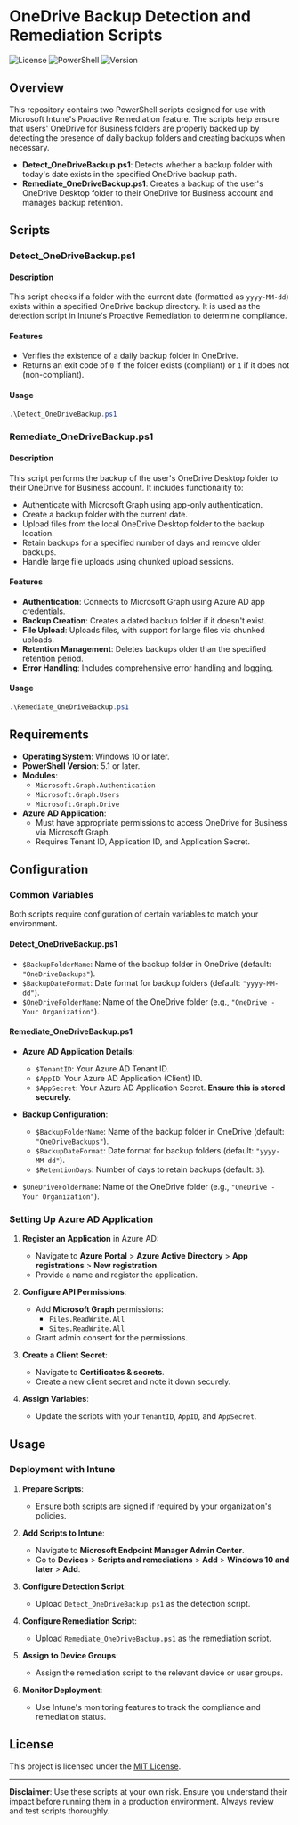 
# OneDrive Backup Detection and Remediation Scripts

![License](https://img.shields.io/badge/license-MIT-blue.svg)
![PowerShell](https://img.shields.io/badge/powershell-5.1%2B-blue.svg)
![Version](https://img.shields.io/badge/version-1.0.0-green.svg)

## Overview

This repository contains two PowerShell scripts designed for use with Microsoft Intune's Proactive Remediation feature. The scripts help ensure that users' OneDrive for Business folders are properly backed up by detecting the presence of daily backup folders and creating backups when necessary.

- **Detect_OneDriveBackup.ps1**: Detects whether a backup folder with today's date exists in the specified OneDrive backup path.
- **Remediate_OneDriveBackup.ps1**: Creates a backup of the user's OneDrive Desktop folder to their OneDrive for Business account and manages backup retention.

## Scripts

### Detect_OneDriveBackup.ps1

#### Description

This script checks if a folder with the current date (formatted as `yyyy-MM-dd`) exists within a specified OneDrive backup directory. It is used as the detection script in Intune's Proactive Remediation to determine compliance.

#### Features

- Verifies the existence of a daily backup folder in OneDrive.
- Returns an exit code of `0` if the folder exists (compliant) or `1` if it does not (non-compliant).

#### Usage

```powershell
.\Detect_OneDriveBackup.ps1
```

### Remediate_OneDriveBackup.ps1

#### Description

This script performs the backup of the user's OneDrive Desktop folder to their OneDrive for Business account. It includes functionality to:

- Authenticate with Microsoft Graph using app-only authentication.
- Create a backup folder with the current date.
- Upload files from the local OneDrive Desktop folder to the backup location.
- Retain backups for a specified number of days and remove older backups.
- Handle large file uploads using chunked upload sessions.

#### Features

- **Authentication**: Connects to Microsoft Graph using Azure AD app credentials.
- **Backup Creation**: Creates a dated backup folder if it doesn't exist.
- **File Upload**: Uploads files, with support for large files via chunked uploads.
- **Retention Management**: Deletes backups older than the specified retention period.
- **Error Handling**: Includes comprehensive error handling and logging.

#### Usage

```powershell
.\Remediate_OneDriveBackup.ps1
```

## Requirements

- **Operating System**: Windows 10 or later.
- **PowerShell Version**: 5.1 or later.
- **Modules**:
  - `Microsoft.Graph.Authentication`
  - `Microsoft.Graph.Users`
  - `Microsoft.Graph.Drive`
- **Azure AD Application**:
  - Must have appropriate permissions to access OneDrive for Business via Microsoft Graph.
  - Requires Tenant ID, Application ID, and Application Secret.

## Configuration

### Common Variables

Both scripts require configuration of certain variables to match your environment.

#### Detect_OneDriveBackup.ps1

- `$BackupFolderName`: Name of the backup folder in OneDrive (default: `"OneDriveBackups"`).
- `$BackupDateFormat`: Date format for backup folders (default: `"yyyy-MM-dd"`).
- `$OneDriveFolderName`: Name of the OneDrive folder (e.g., `"OneDrive - Your Organization"`).

#### Remediate_OneDriveBackup.ps1

- **Azure AD Application Details**:
  - `$TenantID`: Your Azure AD Tenant ID.
  - `$AppID`: Your Azure AD Application (Client) ID.
  - `$AppSecret`: Your Azure AD Application Secret. **Ensure this is stored securely.**

- **Backup Configuration**:
  - `$BackupFolderName`: Name of the backup folder in OneDrive (default: `"OneDriveBackups"`).
  - `$BackupDateFormat`: Date format for backup folders (default: `"yyyy-MM-dd"`).
  - `$RetentionDays`: Number of days to retain backups (default: `3`).

- `$OneDriveFolderName`: Name of the OneDrive folder (e.g., `"OneDrive - Your Organization"`).

### Setting Up Azure AD Application

1. **Register an Application** in Azure AD:
   - Navigate to **Azure Portal** > **Azure Active Directory** > **App registrations** > **New registration**.
   - Provide a name and register the application.

2. **Configure API Permissions**:
   - Add **Microsoft Graph** permissions:
     - `Files.ReadWrite.All`
     - `Sites.ReadWrite.All`
   - Grant admin consent for the permissions.

3. **Create a Client Secret**:
   - Navigate to **Certificates & secrets**.
   - Create a new client secret and note it down securely.

4. **Assign Variables**:
   - Update the scripts with your `TenantID`, `AppID`, and `AppSecret`.

## Usage

### Deployment with Intune

1. **Prepare Scripts**:

   - Ensure both scripts are signed if required by your organization's policies.

2. **Add Scripts to Intune**:

   - Navigate to **Microsoft Endpoint Manager Admin Center**.
   - Go to **Devices** > **Scripts and remediations** > **Add** > **Windows 10 and later** > **Add**.

3. **Configure Detection Script**:

   - Upload `Detect_OneDriveBackup.ps1` as the detection script.

4. **Configure Remediation Script**:

   - Upload `Remediate_OneDriveBackup.ps1` as the remediation script.

5. **Assign to Device Groups**:

   - Assign the remediation script to the relevant device or user groups.

6. **Monitor Deployment**:

   - Use Intune's monitoring features to track the compliance and remediation status.


## License

This project is licensed under the [MIT License](LICENSE).


---

**Disclaimer**: Use these scripts at your own risk. Ensure you understand their impact before running them in a production environment. Always review and test scripts thoroughly.

